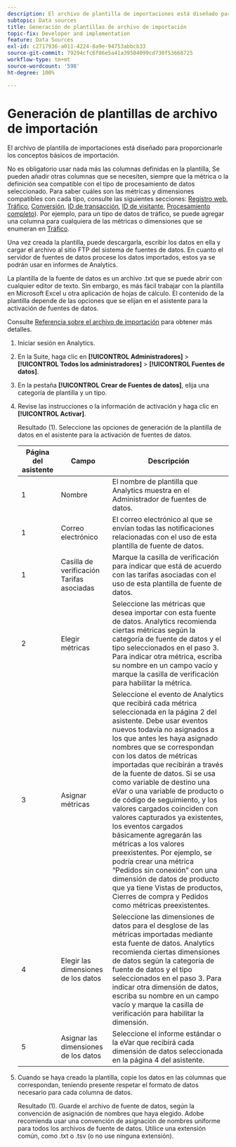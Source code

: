 ```yaml
---
description: El archivo de plantilla de importaciones está diseñado para proporcionarle los conceptos básicos de importación.
subtopic: Data sources
title: Generación de plantillas de archivo de importación
topic-fix: Developer and implementation
feature: Data Sources
exl-id: c2717936-a011-4224-8a9e-94753abbcb33
source-git-commit: 79294cfc6f86e5a41a39504099cd730f53668725
workflow-type: tm+mt
source-wordcount: '598'
ht-degree: 100%

---
```


# Generación de plantillas de archivo de importación

El archivo de plantilla de importaciones está diseñado para proporcionarle los conceptos básicos de importación.

No es obligatorio usar nada más las columnas definidas en la plantilla, Se pueden añadir otras columnas que se necesiten, siempre que la métrica o la definición sea compatible con el tipo de procesamiento de datos seleccionado. Para saber cuáles son las métricas y dimensiones compatibles con cada tipo, consulte las siguientes secciones: [Registro web](/help/import/c-data-sources/c-datasrc-types/datasrc-web-log.md), [Tráfico](/help/import/c-data-sources/c-datasrc-types/datasrc-traffic.md), [Conversión](/help/import/c-data-sources/c-datasrc-types/datasrc-conversion.md), [ID de transacción](/help/import/c-data-sources/c-datasrc-types/datasrc-transactionid.md), [ID de visitante](/help/import/c-data-sources/c-datasrc-types/datasrc-visitorid.md), [Procesamiento completo](/help/import/c-data-sources/c-datasrc-types/datasrc-full-processing.md)). Por ejemplo, para un tipo de datos de tráfico, se puede agregar una columna para cualquiera de las métricas o dimensiones que se enumeran en [Tráfico](/help/import/c-data-sources/c-datasrc-types/datasrc-traffic.md).

Una vez creada la plantilla, puede descargarla, escribir los datos en ella y cargar el archivo al sitio FTP del sistema de fuentes de datos. En cuanto el servidor de fuentes de datos procese los datos importados, estos ya se podrán usar en informes de Analytics.

La plantilla de la fuente de datos es un archivo .txt que se puede abrir con cualquier editor de texto. Sin embargo, es más fácil trabajar con la plantilla en Microsoft Excel u otra aplicación de hojas de cálculo. El contenido de la plantilla depende de las opciones que se elijan en el asistente para la activación de fuentes de datos.

Consulte [Referencia sobre el archivo de importación](/help/import/c-data-sources/datasrc-template/datasrc-import-file-reference.md) para obtener más detalles.

1. Iniciar sesión en Analytics.
1. En la Suite, haga clic en **[!UICONTROL Administradores]** > **[!UICONTROL Todos los administradores]** > **[!UICONTROL Fuentes de datos]**.
1. En la pestaña **[!UICONTROL Crear de Fuentes de datos]**, elija una categoría de plantilla y un tipo.
1. Revise las instrucciones o la información de activación y haga clic en **[!UICONTROL Activar]**.

   Resultado (1). Seleccione las opciones de generación de la plantilla de datos en el asistente para la activación de fuentes de datos.

   | Página del asistente | Campo | Descripción |
   |--- |--- |--- |
   | 1 | Nombre | El nombre de plantilla que Analytics muestra en el Administrador de fuentes de datos. |
   | 1 | Correo electrónico | El correo electrónico al que se envían todas las notificaciones relacionadas con el uso de esta plantilla de fuente de datos. |
   | 1 | Casilla de verificación Tarifas asociadas | Marque la casilla de verificación para indicar que está de acuerdo con las tarifas asociadas con el uso de esta plantilla de fuente de datos. |
   | 2 | Elegir métricas | Seleccione las métricas que desea importar con esta fuente de datos. Analytics recomienda ciertas métricas según la categoría de fuente de datos y el tipo seleccionados en el paso 3.  Para indicar otra métrica, escriba su nombre en un campo vacío y marque la casilla de verificación para habilitar la métrica. |
   | 3 | Asignar métricas | Seleccione el evento de Analytics que recibirá cada métrica seleccionada en la página 2 del asistente.  Debe usar eventos nuevos todavía no asignados a los que antes les haya asignado nombres que se correspondan con los datos de métricas importadas que recibirán a través de la fuente de datos.  Si se usa como variable de destino una eVar o una variable de producto o de código de seguimiento, y los valores cargados coinciden con valores capturados ya existentes, los eventos cargados básicamente agregarán las métricas a los valores preexistentes. Por ejemplo, se podría crear una métrica “Pedidos sin conexión” con una dimensión de datos de producto que ya tiene Vistas de productos, Cierres de compra y Pedidos como métricas preexistentes. |
   | 4 | Elegir las dimensiones de los datos | Seleccione las dimensiones de datos para el desglose de las métricas importadas mediante esta fuente de datos. Analytics recomienda ciertas dimensiones de datos según la categoría de fuente de datos y el tipo seleccionados en el paso 3.  Para indicar otra dimensión de datos, escriba su nombre en un campo vacío y marque la casilla de verificación para habilitar la dimensión. |
   | 5 | Asignar las dimensiones de los datos | Seleccione el informe estándar o la eVar que recibirá cada dimensión de datos seleccionada en la página 4 del asistente. |

1. Cuando se haya creado la plantilla, copie los datos en las columnas que correspondan, teniendo presente respetar el formato de datos necesario para cada columna de datos.

   Resultado (1). Guarde el archivo de fuente de datos, según la convención de asignación de nombres que haya elegido. Adobe recomienda usar una convención de asignación de nombres uniforme para todos los archivos de fuente de datos. Utilice una extensión común, como .txt o .tsv (o no use ninguna extensión).
